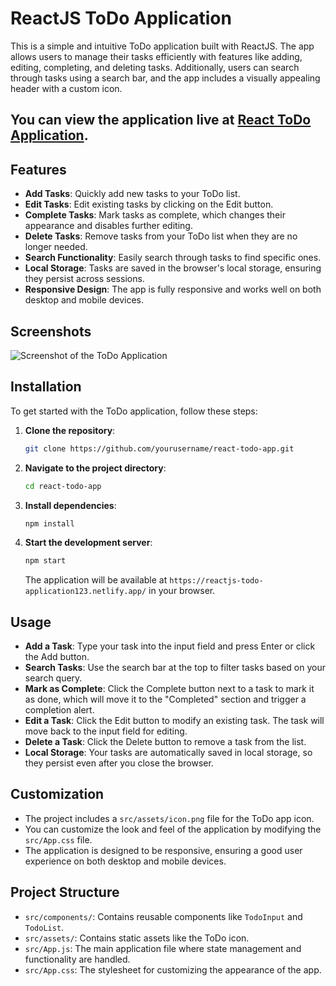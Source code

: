 
# ReactJS ToDo Application

This is a simple and intuitive ToDo application built with ReactJS. The app allows users to manage their tasks efficiently with features like adding, editing, completing, and deleting tasks. Additionally, users can search through tasks using a search bar, and the app includes a visually appealing header with a custom icon.

## You can view the application live at [React ToDo Application](https://reactjs-todo-application123.netlify.app/).



## Features

- **Add Tasks**: Quickly add new tasks to your ToDo list.
- **Edit Tasks**: Edit existing tasks by clicking on the Edit button.
- **Complete Tasks**: Mark tasks as complete, which changes their appearance and disables further editing.
- **Delete Tasks**: Remove tasks from your ToDo list when they are no longer needed.
- **Search Functionality**: Easily search through tasks to find specific ones.
- **Local Storage**: Tasks are saved in the browser's local storage, ensuring they persist across sessions.
- **Responsive Design**: The app is fully responsive and works well on both desktop and mobile devices.

## Screenshots

![Screenshot of the ToDo Application](./screenshots/todo-app-screenshot.png)

## Installation

To get started with the ToDo application, follow these steps:

1. **Clone the repository**:

   ```bash
   git clone https://github.com/yourusername/react-todo-app.git
   ```

2. **Navigate to the project directory**:

   ```bash
   cd react-todo-app
   ```

3. **Install dependencies**:

   ```bash
   npm install
   ```

4. **Start the development server**:

   ```bash
   npm start
   ```

   The application will be available at `https://reactjs-todo-application123.netlify.app/` in your browser.

## Usage

- **Add a Task**: Type your task into the input field and press Enter or click the Add button.
- **Search Tasks**: Use the search bar at the top to filter tasks based on your search query.
- **Mark as Complete**: Click the Complete button next to a task to mark it as done, which will move it to the "Completed" section and trigger a completion alert.
- **Edit a Task**: Click the Edit button to modify an existing task. The task will move back to the input field for editing.
- **Delete a Task**: Click the Delete button to remove a task from the list.
- **Local Storage**: Your tasks are automatically saved in local storage, so they persist even after you close the browser.

## Customization

- The project includes a `src/assets/icon.png` file for the ToDo app icon.
- You can customize the look and feel of the application by modifying the `src/App.css` file.
- The application is designed to be responsive, ensuring a good user experience on both desktop and mobile devices.

## Project Structure

- `src/components/`: Contains reusable components like `TodoInput` and `TodoList`.
- `src/assets/`: Contains static assets like the ToDo icon.
- `src/App.js`: The main application file where state management and functionality are handled.
- `src/App.css`: The stylesheet for customizing the appearance of the app.


